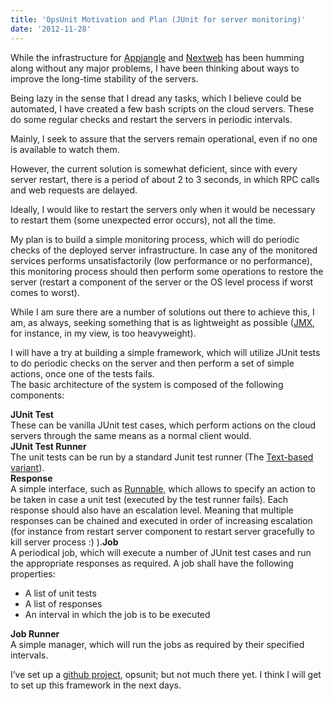 ```yaml
---
title: 'OpsUnit Motivation and Plan (JUnit for server monitoring)'
date: '2012-11-28'
---
```


While the infrastructure for [Appjangle](http://appjangle.com/) and [Nextweb](http://nextweb.io) has been humming along without any major problems, I have been thinking about ways to improve the long-time stability of the servers.

Being lazy in the sense that I dread any tasks, which I believe could be automated, I have created a few bash scripts on the cloud servers. These do some regular checks and restart the servers in periodic intervals.

Mainly, I seek to assure that the servers remain operational, even if no one is available to watch them.

However, the current solution is somewhat deficient, since with every server restart, there is a period of about 2 to 3 seconds, in which RPC calls and web requests are delayed.

Ideally, I would like to restart the servers only when it would be necessary to restart them (some unexpected error occurs), not all the time.

My plan is to build a simple monitoring process, which will do periodic checks of the deployed server infrastructure. In case any of the monitored services performs unsatisfactorily (low performance or no performance), this monitoring process should then perform some operations to restore the server (restart a component of the server or the OS level process if worst comes to worst).

While I am sure there are a number of solutions out there to achieve this, I am, as always, seeking something that is as lightweight as possible ([JMX](http://www.oracle.com/technetwork/java/javase/tech/javamanagement-140525.html), for instance, in my view, is too heavyweight).

I will have a try at building a simple framework, which will utilize JUnit tests to do periodic checks on the server and then perform a set of simple actions, once one of the tests fails.  
The basic architecture of the system is composed of the following components:

**JUnit Test**  
These can be vanilla JUnit test cases, which perform actions on the cloud servers through the same means as a normal client would.  
**JUnit Test Runner**  
The unit tests can be run by a standard Junit test runner (The [Text-based variant](http://junit.sourceforge.net/junit3.8.1/javadoc/junit/textui/TestRunner.html)).  
**Response**  
A simple interface, such as [Runnable,](http://docs.oracle.com/javase/1.4.2/docs/api/java/lang/Runnable.html) which allows to specify an action to be taken in case a unit test (executed by the test runner fails). Each response should also have an escalation level. Meaning that multiple responses can be chained and executed in order of increasing escalation (for instance from restart server component to restart server gracefully to kill server process :) ).**Job**  
A periodical job, which will execute a number of JUnit test cases and run the appropriate responses as required. A job shall have the following properties:

- A list of unit tests
- A list of responses
- An interval in which the job is to be executed

**Job Runner**  
A simple manager, which will run the jobs as required by their specified intervals.

I’ve set up a [github project](https://github.com/mxro/opsunit), opsunit; but not much there yet. I think I will get to set up this framework in the next days.
